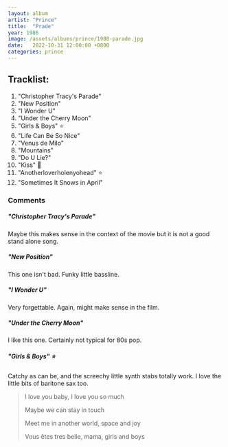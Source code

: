 ```yaml
---
layout: album
artist: "Prince"
title:  "Prade"
year: 1986
image: /assets/albums/prince/1988-parade.jpg
date:   2022-10-31 12:00:00 +0800
categories: prince
---
```


## Tracklist:

1.	"Christopher Tracy's Parade"
2.	"New Position"
3.	"I Wonder U"
4.	"Under the Cherry Moon"
5.	"Girls & Boys" ⭐️
6.	"Life Can Be So Nice"
7.	"Venus de Milo"
8.	"Mountains"
9.	"Do U Lie?"
10.	"Kiss" 💎
11.	"Anotherloverholenyohead" ⭐️
12.	"Sometimes It Snows in April"

### Comments

##### "Christopher Tracy's Parade"

Maybe this makes sense in the context of the movie but it is not a good stand alone song.

##### "New Position"

This one isn't bad. Funky little bassline.

##### "I Wonder U"

Very forgettable. Again, might make sense in the film.

##### "Under the Cherry Moon"

I like this one. Certainly not typical for 80s pop.

##### "Girls & Boys" ⭐️

Catchy as can be, and the screechy little synth stabs totally work. I love the little bits of baritone sax too.

> I love you baby, I love you so much
>
> Maybe we can stay in touch
>
> Meet me in another world, space and joy
>
> Vous êtes tres belle, mama, girls and boys